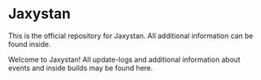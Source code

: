 # Jaxystan
This is the official repository for Jaxystan. All additional information can be found inside.

Welcome to Jaxystan! All update-logs and additional information about events and inside builds may be found here.
